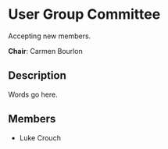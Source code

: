 # User Group Committee

Accepting new members.

**Chair**: Carmen Bourlon

## Description

Words go here.

## Members
* Luke Crouch
